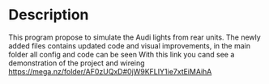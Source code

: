 # Description

This program propose to simulate the Audi lights from rear units.
The newly added files contains updated code and visual improvements, in the main folder all config and code can be seen
With this link you cand see a demonstration of the project and wireing
https://mega.nz/folder/AF0zUQxD#0jW9KFLIY1ie7xtEiMAihA
